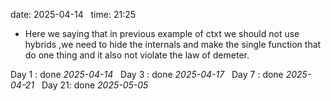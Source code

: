 date: 2025-04-14  
time: 21:25  

  - Here we saying that in previous example of ctxt we should not use hybrids ,we need to hide the internals and make the single function that do one thing and it also not violate the law of demeter.

Day 1 : done *2025-04-14*  
Day 3 : done *2025-04-17*  
Day 7 : done *2025-04-21*  
Day 21: done *2025-05-05*
